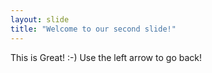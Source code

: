 ```yaml
---
layout: slide
title: "Welcome to our second slide!"
---
```

This is Great! :-)
Use the left arrow to go back!
